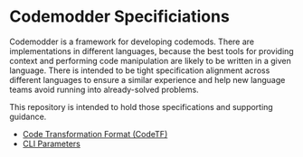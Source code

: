 # Codemodder Specificiations

Codemodder is a framework for developing codemods. There are implementations in different languages, because the best tools for providing context and performing code manipulation are likely to be written in a given language. There is intended to be tight specification alignment across different languages to ensure a similar experience and help new language teams avoid running into already-solved problems.

This repository is intended to hold those specifications and supporting guidance.

* [Code Transformation Format (CodeTF)](codetf.md)
* [CLI Parameters](cli.md)
